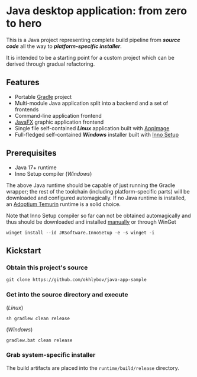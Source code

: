 # Java desktop application: from zero to hero

This is a Java project representing complete build pipeline from ***source code*** all the way to ***platform-specific installer***.

It is intended to be a starting point for a custom project which can be derived through gradual refactoring.

## Features

* Portable [Gradle](https://gradle.org/) project
* Multi-module Java application split into a backend and a set of frontends
* Command-line application frontend
* [JavaFX](https://openjfx.io/) graphic application frontend
* Single file self-contained ***Linux*** application built with [AppImage](https://appimage.org/)
* Full-fledged self-contained ***Windows*** installer built with [Inno Setup](https://jrsoftware.org/isinfo.php)

## Prerequisites

* Java 17+ runtime
* Inno Setup compiler (_Windows_)

The above Java runtime should be capable of just running the Gradle wrapper; the rest of the toolchain (including platform-specific parts) will be downloaded and configured automagically. If no Java runtime is installed, an [Adoptium Temurin](https://adoptium.net/temurin/releases/?version=17) runtime is a solid choice.

Note that Inno Setup compiler so far can not be obtained automagically and thus should be downloaded and installed [manually](https://jrsoftware.org/isdl.php) or through WinGet

```shell
winget install --id JRSoftware.InnoSetup -e -s winget -i
```

## Kickstart

### Obtain this project's source

```shell
git clone https://github.com/okhlybov/java-app-sample
```

### Get into the source directory and execute

(_Linux_)

```shell
sh gradlew clean release
```

(_Windows_)

```shell
gradlew.bat clean release
```

### Grab system-specific installer

The build artifacts are placed into the `runtime/build/release` directory.
